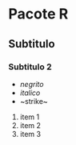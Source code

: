 # Pacote R
## Subtitulo
### Subtitulo 2
- *negrito*
- _italico_
- ~strike~

1. item 1
2. item 2
3. item 3

